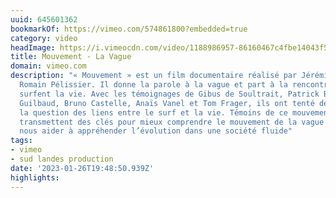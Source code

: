 ```yaml
---
uuid: 645601362
bookmarkOf: https://vimeo.com/574861800?embedded=true
category: video
headImage: https://i.vimeocdn.com/video/1188986957-86160467c4fbe14043f5f8624560bb2181a80d6851176f311782b567015a971b-d_640
title: Mouvement - La Vague
domain: vimeo.com
description: "« Mouvement » est un film documentaire réalisé par Jérémie Gabrien et
  Romain Pélissier. Il donne la parole à la vague et part à la rencontre de ceux qui
  surfent la vie. Avec les témoignages de Gibus de Soultrait, Patrick Beven, Tristan
  Guilbaud, Bruno Castelle, Anaïs Vanel et Tom Frager, ils ont tenté de répondre à
  la question des liens entre le surf et la vie. Témoins de ce mouvement, ils nous
  transmettent des clés pour mieux comprendre le mouvement de la vague et en parallèle
  nous aider à appréhender l’évolution dans une société fluide"
tags:
- vimeo
- sud landes production
date: '2023-01-26T19:48:50.939Z'
highlights: 
---
```



